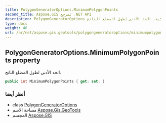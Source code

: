 ```yaml
---
title: PolygonGeneratorOptions.MinimumPolygonPoints
second_title: Aspose.GIS لمرجع .NET API
description: PolygonGeneratorOptions ملكية. الحد الأدنى لطول المضلع الناتج.
type: docs
weight: 40
url: /ar/net/aspose.gis.geotools/polygongeneratoroptions/minimumpolygonpoints/
---
```

## PolygonGeneratorOptions.MinimumPolygonPoints property

الحد الأدنى لطول المضلع الناتج.

```csharp
public int MinimumPolygonPoints { get; set; }
```

### أنظر أيضا

* class [PolygonGeneratorOptions](../)
* مساحة الاسم [Aspose.Gis.GeoTools](../../polygongeneratoroptions/)
* المجسم [Aspose.GIS](../../../)


